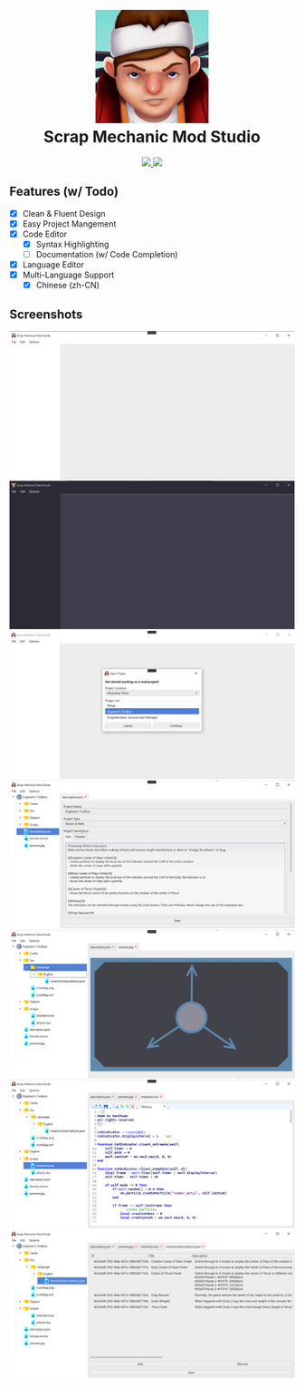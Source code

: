 <h1 align="center">
  <br>
    <img src="./.github/icon.png" width="200">
  <br>
    Scrap Mechanic Mod Studio
  <br>
</h1>

<p align="center">
  <a href="https://dotnet.microsoft.com">
    <img src="https://img.shields.io/badge/Powered%20By-.NET-blue?logo=microsoft&style=for-the-badge">
  </a>
  <a href="https://visualstudio.microsoft.com">
    <img src="https://img.shields.io/badge/Made%20With-Visual%20Studio-blue?logo=visual-studio&style=for-the-badge">
  </a>
</p>

## Features (w/ Todo)

- [X] Clean & Fluent Design
- [X] Easy Project Mangement
- [X] Code Editor
  - [X] Syntax Highlighting
  - [ ] Documentation (w/ Code Completion)
- [X] Language Editor
- [X] Multi-Language Support
  - [X] Chinese (zh-CN)

## Screenshots

![](./.github/screenshots/0.png)
![](./.github/screenshots/1.png)
![](./.github/screenshots/2.png)
![](./.github/screenshots/3.png)
![](./.github/screenshots/4.png)
![](./.github/screenshots/5.png)
![](./.github/screenshots/6.png)
